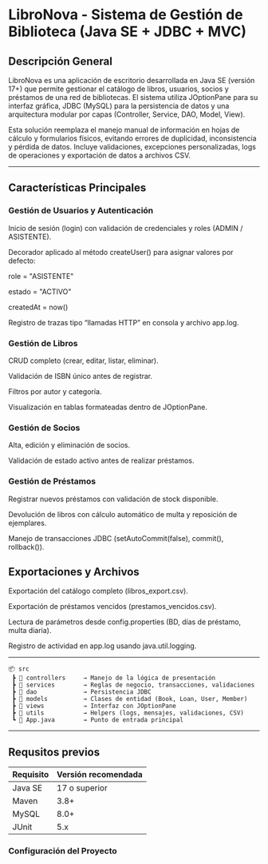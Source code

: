 # LibroNova - Sistema de Gestión de Biblioteca (Java SE + JDBC + MVC)
##  Descripción General

LibroNova es una aplicación de escritorio desarrollada en Java SE (versión 17+) que permite gestionar el catálogo de libros, usuarios, socios y préstamos de una red de bibliotecas.
El sistema utiliza JOptionPane para su interfaz gráfica, JDBC (MySQL) para la persistencia de datos y una arquitectura modular por capas (Controller, Service, DAO, Model, View).

Esta solución reemplaza el manejo manual de información en hojas de cálculo y formularios físicos, evitando errores de duplicidad, inconsistencia y pérdida de datos.
Incluye validaciones, excepciones personalizadas, logs de operaciones y exportación de datos a archivos CSV.

---

## Características Principales
### Gestión de Usuarios y Autenticación

Inicio de sesión (login) con validación de credenciales y roles (ADMIN / ASISTENTE).

Decorador aplicado al método createUser() para asignar valores por defecto:

role = "ASISTENTE"

estado = "ACTIVO"

createdAt = now()

Registro de trazas tipo “llamadas HTTP” en consola y archivo app.log.

### Gestión de Libros

CRUD completo (crear, editar, listar, eliminar).

Validación de ISBN único antes de registrar.

Filtros por autor y categoría.

Visualización en tablas formateadas dentro de JOptionPane.

### Gestión de Socios

Alta, edición y eliminación de socios.

Validación de estado activo antes de realizar préstamos.

### Gestión de Préstamos

Registrar nuevos préstamos con validación de stock disponible.

Devolución de libros con cálculo automático de multa y reposición de ejemplares.

Manejo de transacciones JDBC (setAutoCommit(false), commit(), rollback()).

## Exportaciones y Archivos

Exportación del catálogo completo (libros_export.csv).

Exportación de préstamos vencidos (prestamos_vencidos.csv).

Lectura de parámetros desde config.properties (BD, días de préstamo, multa diaria).

Registro de actividad en app.log usando java.util.logging.


---

```text
📦 src
 ┣ 📂 controllers     → Manejo de la lógica de presentación
 ┣ 📂 services        → Reglas de negocio, transacciones, validaciones
 ┣ 📂 dao             → Persistencia JDBC
 ┣ 📂 models          → Clases de entidad (Book, Loan, User, Member)
 ┣ 📂 views           → Interfaz con JOptionPane
 ┣ 📂 utils           → Helpers (logs, mensajes, validaciones, CSV)
 ┗ 📄 App.java        → Punto de entrada principal

```
---

## Requsitos previos


| Requisito | Versión recomendada |
| --------- | ------------------- |
| Java SE   | 17 o superior       |
| Maven     | 3.8+                |
| MySQL     | 8.0+                |
| JUnit     | 5.x                 |

### Configuración del Proyecto


























